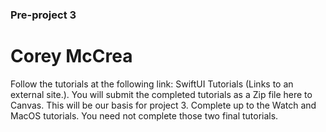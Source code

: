 ### Pre-project 3
# Corey McCrea
Follow the tutorials at the following link: SwiftUI Tutorials (Links to an external site.). You will submit the completed tutorials as a Zip file here to Canvas. This will be our basis for project 3. Complete up to the Watch and MacOS tutorials. You need not complete those two final tutorials.
